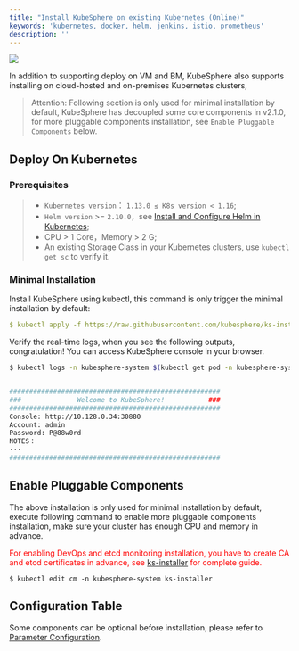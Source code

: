 ```yaml
---
title: "Install KubeSphere on existing Kubernetes (Online)"
keywords: 'kubernetes, docker, helm, jenkins, istio, prometheus'
description: ''
---
```


![](https://pek3b.qingstor.com/kubesphere-docs/png/20191123144507.png)

In addition to supporting deploy on VM and BM, KubeSphere also supports installing on cloud-hosted and on-premises Kubernetes clusters,

> Attention: Following section is only used for minimal installation by default, KubeSphere has decoupled some core components in v2.1.0, for more pluggable components installation, see `Enable Pluggable Components` below.

## Deploy On Kubernetes

### Prerequisites

> - `Kubernetes version`： `1.13.0 ≤ K8s version < 1.16`;
> - `Helm version` >= `2.10.0`，see [Install and Configure Helm in Kubernetes](https://devopscube.com/install-configure-helm-kubernetes/);
> - CPU > 1 Core，Memory > 2 G;
> - An existing Storage Class in your Kubernetes clusters, use `kubectl get sc` to verify it.

### Minimal Installation

Install KubeSphere using kubectl, this command is only trigger the minimal installation by default:

```yaml
$ kubectl apply -f https://raw.githubusercontent.com/kubesphere/ks-installer/master/kubesphere-minimal.yaml
```

Verify the real-time logs, when you see the following outputs, congratulation! You can access KubeSphere console in your browser.

```bash
$ kubectl logs -n kubesphere-system $(kubectl get pod -n kubesphere-system -l app=ks-install -o jsonpath='{.items[0].metadata.name}') -f


#####################################################
###              Welcome to KubeSphere!           ###
#####################################################
Console: http://10.128.0.34:30880
Account: admin
Password: P@88w0rd
NOTES：
···
#####################################################
```

## Enable Pluggable Components

The above installation is only used for minimal installation by default, execute following command to enable more pluggable components installation, make sure your cluster has enough CPU and memory in advance.

<font color=red>For enabling DevOps and etcd monitoring installation, you have to create CA and etcd certificates in advance, see [ks-installer](https://github.com/kubesphere/ks-installer/blob/master/README.md) for complete guide.</font>

```
$ kubectl edit cm -n kubesphere-system ks-installer
```


## Configuration Table

Some components can be optional before installation, please refer to [Parameter Configuration](https://github.com/kubesphere/ks-installer/blob/master/README.md).
